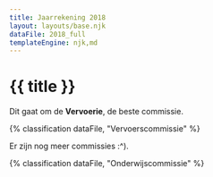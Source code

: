 ```yaml
---
title: Jaarrekening 2018
layout: layouts/base.njk
dataFile: 2018_full
templateEngine: njk,md
---
```


# {{ title }}

Dit gaat om de **Vervoerie**, de beste commissie.

{% classification dataFile, "Vervoerscommissie" %}

Er zijn nog meer commissies :^).

{% classification dataFile, "Onderwijscommissie" %}
